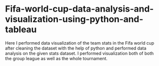 # Fifa-world-cup-data-analysis-and-visualization-using-python-and-tableau
Here I performed data visualization of the team stats in the Fifa world cup after cleaning the dataset with the help of python and performed data analysis on the given stats dataset. I performed visualization both of both the group league as well as the whole tournament.
